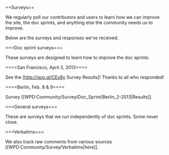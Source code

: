 ==Surveys==

We regularly poll our contributors and users to learn how we can improve the site, the doc sprints, and anything else the community needs us to improve.

Below are the surveys and responses we've received.

===Doc sprint surveys===

These surveys are designed to learn how to improve the doc sprints.

====San Francisco, April 3, 2013====

See the [http://goo.gl/CEs8y Survey Results]! Thanks to all who responded!

====Berlin, Feb. 8 & 9====

Survey [[WPD:Community/Survey/Doc_Sprint/Berlin_2-2013|Results]].

===General surveys===

These are surveys that we run independently of doc sprints. Some never close.

===Verbatims===

We also track raw comments from various sources [[WPD:Community/Survey/Verbatims|here]].
